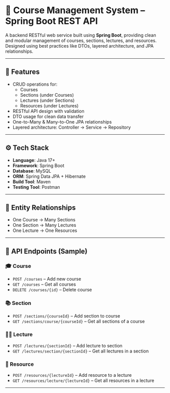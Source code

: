 # 📘 Course Management System – Spring Boot REST API

A backend RESTful web service built using **Spring Boot**, providing clean and modular management of courses, sections, lectures, and resources. Designed using best practices like DTOs, layered architecture, and JPA relationships.

---

## 🧩 Features

- CRUD operations for:
  - Courses
  - Sections (under Courses)
  - Lectures (under Sections)
  - Resources (under Lectures)
- RESTful API design with validation
- DTO usage for clean data transfer
- One-to-Many & Many-to-One JPA relationships
- Layered architecture: Controller → Service → Repository

---

## ⚙️ Tech Stack

- **Language**: Java 17+
- **Framework**: Spring Boot
- **Database**: MySQL
- **ORM**: Spring Data JPA + Hibernate
- **Build Tool**: Maven
- **Testing Tool**: Postman

---

## 🧱 Entity Relationships

- One Course → Many Sections  
- One Section → Many Lectures  
- One Lecture → One Resources

---

## 🧪 API Endpoints (Sample)

### 🎓 Course
- `POST /courses` – Add new course
- `GET /courses` – Get all courses
- `DELETE /courses/{id}` – Delete course

### 📚 Section
- `POST /sections/{courseId}` – Add section to course
- `GET /sections/course/{courseId}` – Get all sections of a course

### 🧑‍🏫 Lecture
- `POST /lectures/{sectionId}` – Add lecture to section
- `GET /lectures/section/{sectionId}` – Get all lectures in a section

### 🔗 Resource
- `POST /resources/{lectureId}` – Add resource to a lecture
- `GET /resources/lecture/{lectureId}` – Get all resources in a lecture

---



